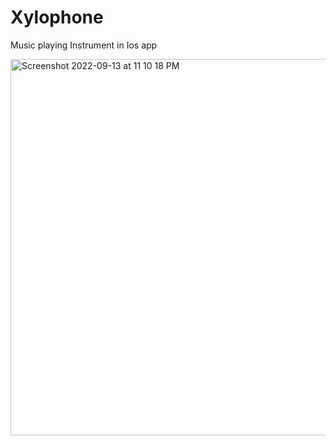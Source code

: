 # Xylophone
Music playing Instrument in Ios app


<img width="602" alt="Screenshot 2022-09-13 at 11 10 18 PM" src="https://user-images.githubusercontent.com/97398704/189972746-ca620149-4612-4f5e-b900-c4d668b0e1c9.png">
